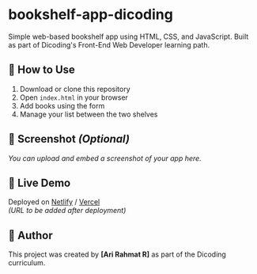 # bookshelf-app-dicoding
 Simple web-based bookshelf app using HTML, CSS, and JavaScript. Built as part of Dicoding's Front-End Web Developer learning path.

## 🚀 How to Use
1. Download or clone this repository
2. Open `index.html` in your browser
3. Add books using the form
4. Manage your list between the two shelves

## 📸 Screenshot *(Optional)*
*You can upload and embed a screenshot of your app here.*

## 🔗 Live Demo
Deployed on [Netlify](https://netlify.com) / [Vercel](https://vercel.com)  
*(URL to be added after deployment)*

## 👤 Author
This project was created by **[Ari Rahmat R]** as part of the Dicoding curriculum.


